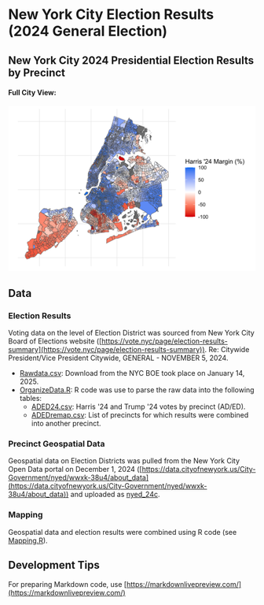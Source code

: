 # New York City Election Results (2024 General Election)

## New York City 2024 Presidential Election Results by Precinct 

#### Full City View:
![](images/map1a_fullview.png)

## Data

### Election Results

Voting data on the level of Election District was sourced from New York City Board of Elections website ([https://vote.nyc/page/election-results-summary](https://vote.nyc/page/election-results-summary)). Re: Citywide President/Vice President Citywide, GENERAL - NOVEMBER 5, 2024.

* [Rawdata.csv](Rawdata.csv): Download from the NYC BOE took place on January 14, 2025.
* [OrganizeData.R](OrganizeData.R): R code was use to parse the raw data into the following tables:
    * [ADED24.csv](ADED24.csv): Harris '24 and Trump '24 votes by precinct (AD/ED).
    * [ADEDremap.csv](ADEDremap.csv): List of precincts for which results were combined into another precinct.

### Precinct Geospatial Data

Geospatial data on Election Districts was pulled from the New York City Open Data portal on December 1, 2024 ([https://data.cityofnewyork.us/City-Government/nyed/wwxk-38u4/about_data](https://data.cityofnewyork.us/City-Government/nyed/wwxk-38u4/about_data)) and uploaded as [nyed_24c](nyed_24c).

### Mapping

Geospatial data and election results were combined using R code (see [Mapping.R](Mapping.R)).



## Development Tips 
For preparing Markdown code, use [https://markdownlivepreview.com/](https://markdownlivepreview.com/)
